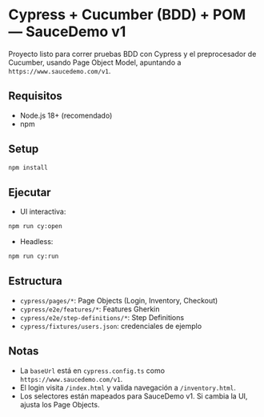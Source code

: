 # Cypress + Cucumber (BDD) + POM — SauceDemo v1

Proyecto listo para correr pruebas BDD con Cypress y el preprocesador de Cucumber, usando Page Object Model, apuntando a `https://www.saucedemo.com/v1`.

## Requisitos
- Node.js 18+ (recomendado)
- npm

## Setup
```bash
npm install
```

## Ejecutar
- UI interactiva:
```bash
npm run cy:open
```
- Headless:
```bash
npm run cy:run
```

## Estructura
- `cypress/pages/*`: Page Objects (Login, Inventory, Checkout)
- `cypress/e2e/features/*`: Features Gherkin
- `cypress/e2e/step-definitions/*`: Step Definitions
- `cypress/fixtures/users.json`: credenciales de ejemplo

## Notas
- La `baseUrl` está en `cypress.config.ts` como `https://www.saucedemo.com/v1`.
- El login visita `/index.html` y valida navegación a `/inventory.html`.
- Los selectores están mapeados para SauceDemo v1. Si cambia la UI, ajusta los Page Objects.
